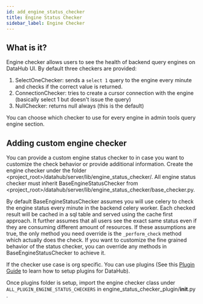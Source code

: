 ```yaml
---
id: add_engine_status_checker
title: Engine Status Checker
sidebar_label: Engine Checker
---
```


## What is it?
Engine checker allows users to see the health of backend query engines on DataHub UI. By default three checkers are provided:

1. SelectOneChecker: sends a `select 1` query to the engine every minute and checks if the correct value is returned.
2. ConnectionChecker: tries to create a cursor connection with the engine (basically select 1 but doesn't issue the query)
3. NullChecker: returns null always (this is the default)

You can choose which checker to use for every engine in admin tools query engine section.

## Adding custom engine checker

You can provide a custom engine status checker to in case you want to customize the check behavior or provide additional information.
Create the engine checker under the folder <project_root>/datahub/server/lib/engine_status_checker/. All engine status checker must inherit BaseEngineStatusChecker from <project_root>/datahub/server/lib/engine_status_checker/base_checker.py.

By default BaseEngineStatusChecker assumes you will use celery to check the engine status every minute in the backend celery worker. Each checked result will be cached in a sql table and served using the cache first approach. It further assumes that all users see the exact same status even if they are consuming different amount of resources. If these assumptions are true, the only method you need override is the `_perform_check` method which actually does the check. If you want to customize the fine grained behavior of the status checker, you can override any methods in BaseEngineStatusChecker to achieve it.

If the checker use case is org specific. You can use plugins (See this [Plugin Guide](../admin_guide/plugins.md) to learn how to setup plugins for DataHub).

Once plugins folder is setup, import the engine checker class under `ALL_PLUGIN_ENGINE_STATUS_CHECKERS` in engine_status_checker_plugin/**init**.py .
